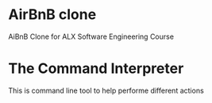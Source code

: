 # AirBnB clone
AiBnB Clone for ALX Software Engineering Course
# The Command Interpreter
This is command line tool to help performe different actions
